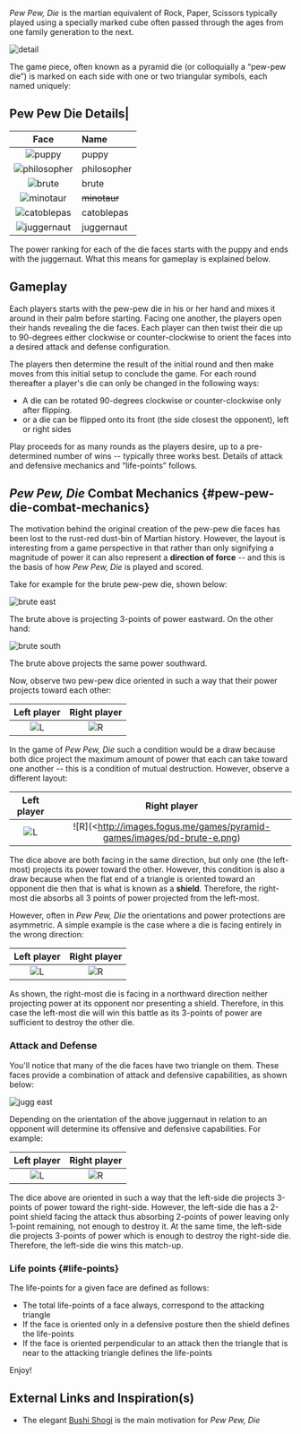 *Pew Pew, Die* is the martian equivalent of Rock, Paper, Scissors
typically played using a specially marked cube often passed through the ages from one family generation to the next.

![detail](http://images.fogus.me/games/pyramid-games/images/pew-pew-hand.png)

The game piece, often known as a pyramid die (or colloquially a “pew-pew die”) is marked on each side with one or two triangular symbols, each named uniquely:

## Pew Pew Die Details|

 Face | Name 
 :---: | :---
 ![puppy](http://images.fogus.me/games/pyramid-games/images/pd-puppy.png) | puppy
 ![philosopher](http://images.fogus.me/games/pyramid-games/images/pd-philosopher.png) | philosopher
 ![brute](http://images.fogus.me/games/pyramid-games/images/pd-brute.png) | brute
 ![minotaur](http://images.fogus.me/games/pyramid-games/images/pd-minotaur.png) | <strike>minotaur</strike>
 ![catoblepas](http://images.fogus.me/games/pyramid-games/images/pd-catoblepas.png) | catoblepas
 ![juggernaut](http://images.fogus.me/games/pyramid-games/images/pd-juggernaut.png) | juggernaut

The power ranking for each of the die faces starts with the puppy and
ends with the juggernaut. What this means for gameplay is explained
below.

Gameplay
--------

Each players starts with the pew-pew die in his or her hand and mixes it around in their palm before starting. Facing one another, the players open their hands revealing the die faces. Each player can then twist their die up to 90-degrees either clockwise or counter-clockwise to orient the faces into a desired attack and defense configuration.

The players then determine the result of the initial round and then make moves from this initial setup to conclude the game. For each round thereafter a player's die can only be changed in the following ways:

 - A die can be rotated 90-degrees clockwise or counter-clockwise
   only after flipping.
 - or a die can be flipped onto its front (the side closest the
   opponent), left or right sides

Play proceeds for as many rounds as the players desire, up to a
pre-determined number of wins -- typically three works best. Details of attack and defensive mechanics and “life-points” follows.

*Pew Pew, Die* Combat Mechanics {#pew-pew-die-combat-mechanics}
-------------------------------

The motivation behind the original creation of the pew-pew die faces has
been lost to the rust-red dust-bin of Martian history. However, the
layout is interesting from a game perspective in that rather than only
signifying a magnitude of power it can also represent a **direction of
force** -- and this is the basis of how *Pew Pew, Die* is played and
scored.

Take for example for the brute pew-pew die, shown below:

![brute east](http://images.fogus.me/games/pyramid-games/images/pd-brute-e.png)

The brute above is projecting 3-points of power eastward. On the other
hand:

![brute south](http://images.fogus.me/games/pyramid-games/images/pd-brute-s.png)

The brute above projects the same power southward.

Now, observe two pew-pew dice oriented in such a way that their power
projects toward each other:

 Left player | Right player
 :---: | :---:
 ![L](http://images.fogus.me/games/pyramid-games/images/pd-brute-e.png) | ![R](http://images.fogus.me/games/pyramid-games/images/pd-brute-w.png)

In the game of *Pew Pew, Die* such a condition would be a draw because
both dice project the maximum amount of power that each can take toward
one another -- this is a condition of mutual destruction. However,
observe a different layout:

 Left player | Right player
 :---: | :---:
 ![L](http://images.fogus.me/games/pyramid-games/images/pd-brute-e.png) | ![R](<http://images.fogus.me/games/pyramid-games/images/pd-brute-e.png)

The dice above are both facing in the same direction, but only one (the
left-most) projects its power toward the other. However, this condition
is also a draw because when the flat end of a triangle is oriented
toward an opponent die then that is what is known as a **shield**.
Therefore, the right-most die absorbs all 3 points of power projected
from the left-most.

However, often in *Pew Pew, Die* the orientations and power protections
are asymmetric. A simple example is the case where a die is facing
entirely in the wrong direction:

 Left player | Right player
 :---: | :---:
 ![L](http://images.fogus.me/games/pyramid-games/images/pd-brute-e.png) | ![R](http://images.fogus.me/games/pyramid-games/images/pd-brute.png)

As shown, the right-most die is facing in a northward direction neither
projecting power at its opponent nor presenting a shield. Therefore, in
this case the left-most die will win this battle as its 3-points of
power are sufficient to destroy the other die.

### Attack and Defense

You'll notice that many of the die faces have two triangle on them.
These faces provide a combination of attack and defensive capabilities,
as shown below:

![jugg east](http://images.fogus.me/games/pyramid-games/images/pd-juggernaut-e.png)

Depending on the orientation of the above juggernaut in relation to an
opponent will determine its offensive and defensive capabilities. For
example:

 Left player | Right player
 :---: | :---:
 ![L](http://images.fogus.me/games/pyramid-games/images/pd-juggernaut-e.png) | ![R](http://images.fogus.me/games/pyramid-games/images/pd-brute-w.png)

The dice above are oriented in such a way that the left-side die
projects 3-points of power toward the right-side. However, the left-side
die has a 2-point shield facing the attack thus absorbing 2-points of
power leaving only 1-point remaining, not enough to destroy it. At the
same time, the left-side die projects 3-points of power which is enough
to destroy the right-side die. Therefore, the left-side die wins this
match-up.

### Life points {#life-points}

The life-points for a given face are defined as follows:

-   The total life-points of a face always, correspond to the attacking
    triangle
-   If the face is oriented only in a defensive posture then the shield
    defines the life-points
-   If the face is oriented perpendicular to an attack then the triangle
    that is near to the attacking triangle defines the life-points

Enjoy!

External Links and Inspiration(s)
---------------------------------

-   The elegant [Bushi Shogi][] is the main motivation for *Pew Pew,
    Die*

  [Bushi Shogi]: http://www.kolumbus.fi/geodun/bushi/bushi.htm
  
